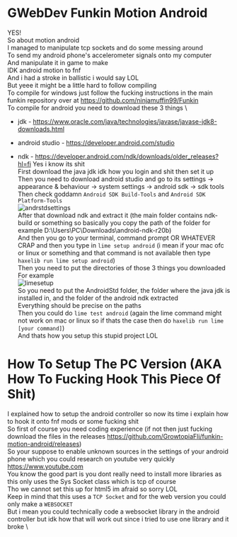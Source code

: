 # GWebDev Funkin Motion Android
YES! \
So about motion android \
I managed to manipulate tcp sockets and do some messing around \
To send my android phone's accelerometer signals onto my computer \
And manipulate it in game to make \
IDK android motion to fnf \
And i had a stroke in ballistic i would say LOL \
But yeee it might be a little hard to follow compiling \
To compile for windows just follow the fucking instructions in the main funkin repository over at https://github.com/ninjamuffin99/Funkin \
To compile for android you need to download these 3 things \
  - jdk - https://www.oracle.com/java/technologies/javase/javase-jdk8-downloads.html

  - android studio - https://developer.android.com/studio

  - ndk - https://developer.android.com/ndk/downloads/older_releases?hl=fi
Yes i know its shit \
First download the java jdk idk how you login and shit then set it up \
Then you need to download android studio and go to its settings -> appearance & behaviour -> system settings -> android sdk -> sdk tools \
Then check goddamn `Android SDK Build-Tools` and `Android SDK Platform-Tools` \
![andrstdsettings](https://user-images.githubusercontent.com/63938719/123502688-d73a1d00-d680-11eb-893a-901f96c3450f.png) \
After that download ndk and extract it (the main folder contains ndk-build or something so basically you copy the path of the folder for example D:\Users\PC\Downloads\android-ndk-r20b) \
And then you go to your terminal, command prompt OR WHATEVER CRAP and then you type in `lime setup android` (i mean if your mac ofc or linux or something and that command is not available then type `haxelib run lime setup android`) \
Then you need to put the directories of those 3 things you downloaded \
For example \
![limesetup](https://user-images.githubusercontent.com/63938719/123502707-fafd6300-d680-11eb-9ea0-9411de181c53.png) \
So you need to put the AndroidStd folder, the folder where the java jdk is installed in, and the folder of the android ndk extracted \
Everything should be precise on the paths \
Then you could do `lime test android` (again the lime command might not work on mac or linux so if thats the case then do `haxelib run lime [your command]`) \
And thats how you setup this stupid project LOL
# How To Setup The PC Version (AKA How To Fucking Hook This Piece Of Shit)
I explained how to setup the android controller so now its time i explain how to hook it onto fnf mods or some fucking shit \
So first of course you need coding experience (if not then just fucking download the files in the releases https://github.com/GrowtopiaFli/funkin-motion-android/releases) \
So your suppose to enable unknown sources in the settings of your android phone which you could research on youtube very quickly https://www.youtube.com \
You know the good part is you dont really need to install more libraries as this only uses the Sys Socket class which is tcp of course \
Tho we cannot set this up for html5 im afraid so sorry LOL \
Keep in mind that this uses a `TCP Socket` and for the web version you could only make a `WEBSOCKET` \
But i mean you could technically code a websocket library in the android controller but idk how that will work out since i tried to use one library and it broke \
